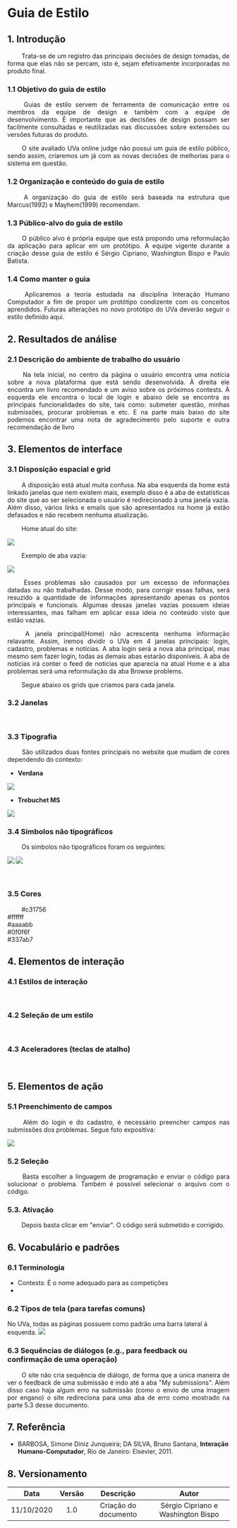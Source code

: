 # Guia de Estilo

## 1. Introdução

<p align="justify"> &emsp;&emsp; Trata-se de um registro das principais decisões de design tomadas, de forma que elas não se percam, isto é, sejam efetivamente incorporadas no produto final. </p>

### 1.1 Objetivo do guia de estilo

<p align="justify"> &emsp;&emsp;  Guias de estilo servem de ferramenta de comunicação entre os membros da equipe de design e também com a equipe de desenvolvimento. É importante que as decisões de design possam ser facilmente consultadas e reutilizadas nas discussões sobre extensões ou versões futuras do produto.</p>
<p align="justify"> &emsp;&emsp; O site avaliado UVa online judge não possui um guia de estilo público, sendo assim, criaremos um já com as novas decisões de melhorias para o sistema em questão.</p>

### 1.2 Organização e conteúdo do guia de estilo

<p align="justify"> &emsp;&emsp; A organização do guia de estilo será baseada na estrutura que Marcus(1992) e Mayhem(1999) recomendam.</p>

### 1.3 Público-alvo do guia de estilo

<p align="justify"> &emsp;&emsp; O público alvo é própria equipe que está propondo uma reformulação da aplicação para aplicar em um protótipo. A equipe vigente durante a criação desse guia de estilo é Sérgio Cipriano, Washington Bispo e Paulo Batista.</p>

### 1.4 Como manter o guia 

<p align="justify"> &emsp;&emsp; Aplicaremos a teoria estudada na disciplina Interação Humano Computador a fim de propor um protótipo condizente com os conceitos aprendidos. Futuras alterações no novo protótipo do UVa deverão seguir o estilo definido aqui.</p>

## 2. Resultados de análise 

### 2.1 Descrição do ambiente de trabalho do usuário

<p align="justify"> &emsp;&emsp; Na tela inicial, no centro da página o usuário encontra uma notícia sobre
a nova plataforma que está sendo desenvolvida. À direita ele encontra um livro recomendado e um aviso sobre os próximos contests. À esquerda ele encontra o local de login e abaixo dele se encontra as principais funcionalidades do site, tais como: submeter questão, minhas submissões, procurar problemas e etc. E na parte mais baixo do site podemos encontrar uma nota de agradecimento pelo suporte e outra recomendação de livro</p>

## 3. Elementos de interface

### 3.1 Disposição espacial e grid 

<p align="justify"> &emsp;&emsp; A disposição está atual muita confusa. Na aba esquerda da home está linkado janelas que nem existem mais, exemplo disso é a aba de estatísticas do site que ao ser selecionada o usuário é redirecionado à uma janela vazia. Além disso, vários links e emails que são apresentados na home já estão defasados e não recebem nenhuma atualização.</p>


<p align="justify"> &emsp;&emsp; Home atual do site:</p>
<img  src="https://cdn.discordapp.com/attachments/752587900377628756/764931238208864266/UVa_home.png" class="center">

<p align="justify"> &emsp;&emsp; Exemplo de aba vazia:</p>
<img  src="https://media.discordapp.net/attachments/752587900377628756/764935725358907422/UVa_link_vazio.png?width=1173&height=660" class="center">

<p align="justify"> &emsp;&emsp; Esses problemas são causados por um excesso de informações datadas ou não trabalhadas. Desse modo, para corrigir essas falhas, será resuzido a quantidade de informações apresentando apenas os pontos principais e funcionais. Algumas dessas janelas vazias possuem ideias interessantes, mas falham em aplicar essa ideia no conteúdo visto que estão vazias.</p>
<p align="justify"> &emsp;&emsp; A janela principal(Home) não acrescenta nenhuma informação relavante. Assim, iremos dividir o UVa em 4 janelas principais: login, cadastro, problemas e notícias. A aba login será a nova aba principal, mas mesmo sem fazer login, todas as demais abas estarão disponíveis. A aba de notícias irá conter o feed de notícias que aparecia na atual Home e a aba problemas será uma reformulação da aba Browse problems.</p>
<p align="justify"> &emsp;&emsp; Segue abaixo os grids que criamos para cada janela.</p>

### 3.2 Janelas 

<p align="justify"> &emsp;&emsp; </p>

### 3.3 Tipografia 

<p align="justify"> &emsp;&emsp; São utilizados duas fontes principais no website que mudam de cores dependendo do contexto:</p>

* **Verdana** <br>
<img  src="https://www.prepressure.com/images/fonts_sample_verdana.png" class="left">

* **Trebuchet MS** <br>
<img  src="https://cdn.discordapp.com/attachments/752587900377628756/764935808309788682/unknown.png" class="left">

### 3.4 Símbolos não tipográficos 

<p align="justify"> &emsp;&emsp; Os símbolos não tipográficos foram os seguintes:</p>
<img align = "left" src="https://cdn.discordapp.com/attachments/752587900377628756/764936749079068672/unknown.png">
<img align = "left" src="https://cdn.discordapp.com/attachments/752587900377628756/764938204091908116/unknown.png"> <br><br><br>

### 3.5 Cores

<p align="justify"> &emsp;&emsp; 
#c31756<br>
#ffffff<br>
#aaaabb<br>
#0f0f6f<br>
#337ab7<br>
</p>

## 4. Elementos de interação 

### 4.1 Estilos de interação

<p align="justify"> &emsp;&emsp; </p>

### 4.2 Seleção de um estilo

<p align="justify"> &emsp;&emsp; </p>

### 4.3 Aceleradores (teclas de atalho)

<p align="justify"> &emsp;&emsp; </p>

## 5. Elementos de ação 

### 5.1 Preenchimento de campos 

<p align="justify"> &emsp;&emsp; Além do login e do cadastro, é necessário preencher campos nas submissões dos problemas. Segue foto expositiva:</p>
<img  src="https://cdn.discordapp.com/attachments/752587900377628756/764950446359707658/unknown.png">

### 5.2 Seleção

<p align="justify"> &emsp;&emsp; Basta escolher a linguagem de programação e enviar o código para solucionar o problema. Também é possível selecionar o arquivo com o código.</p>

### 5.3. Ativação

<p align="justify"> &emsp;&emsp; Depois basta clicar em "enviar". O código será submetido e corrigido.</p>
    
## 6. Vocabulário e padrões

### 6.1 Terminologia 

* Contests: É o nome adequado para as competições
* 

### 6.2 Tipos de tela (para tarefas comuns)

No UVa, todas as páginas possuem como padrão uma barra lateral à esquerda.
<img src="../../assets/uva/Lateral_Esquerda_Uva.png">


### 6.3 Sequências de diálogos (e.g., para feedback ou confirmação de uma operação)

<p align="justify"> &emsp;&emsp; O site não cria sequência de diálogo, de forma que a única maneira de ver o feedback de uma submissão é indo até a aba "My submissions". Além disso caso haja algum erro na submissão (como o envio de uma imagem por engano) o site redireciona para uma aba de erro como mostrado na parte 5.3 desse documento.</p>

## 7. Referência

* BARBOSA, Simone Diniz Junqueira; DA SILVA, Bruno Santana, **Interação Humano-Computador**, Rio de Janeiro: Elsevier, 2011.

## 8. Versionamento

|Data|Versão|Descrição|Autor|
|:-:|:-:|:-:|:-:|
|11/10/2020|1.0| Criação do documento |Sérgio Cipriano e Washington Bispo|